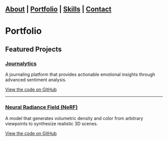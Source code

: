 [About](index.md) | [Portfolio](portfolio.md) | [Skills](skills.md) | [Contact](contact.md)
---
# Portfolio

## Featured Projects
### [Journalytics](projects/journalytics.md)
A journaling platform that provides actionable emotional insights through advanced sentiment analysis.

[View the code on GitHub](https://github.com/William040802/Journalytics)

---

### [Neural Radiance Field (NeRF)](projects/nerf.md)
A model that generates volumetric density and color from arbitrary viewpoints to synthesize realistic 3D scenes.

[View the code on GitHub](https://github.com/William040802/Neural-Radiance-Field)
